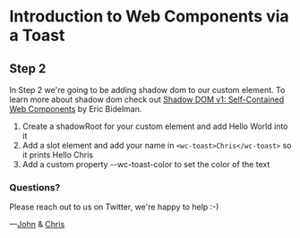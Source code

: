 # Introduction to Web Components via a Toast

## Step 2

In Step 2 we're going to be adding shadow dom to our custom element. To learn more
about shadow dom check out [Shadow DOM v1: Self-Contained Web Components](https://developers.google.com/web/fundamentals/web-components/shadowdom) by Eric Bidelman.

1. Create a shadowRoot for your custom element and add Hello World into it
2. Add a slot element and add your name in `<wc-toast>Chris</wc-toast>` so it prints Hello Chris
3. Add a custom property --wc-toast-color to set the color of the text

### Questions?

Please reach out to us on Twitter, we're happy to help :-)

—[John](https://twitter.com/JohnRiv) & [Chris](https://twitter.com/chiefcll)
